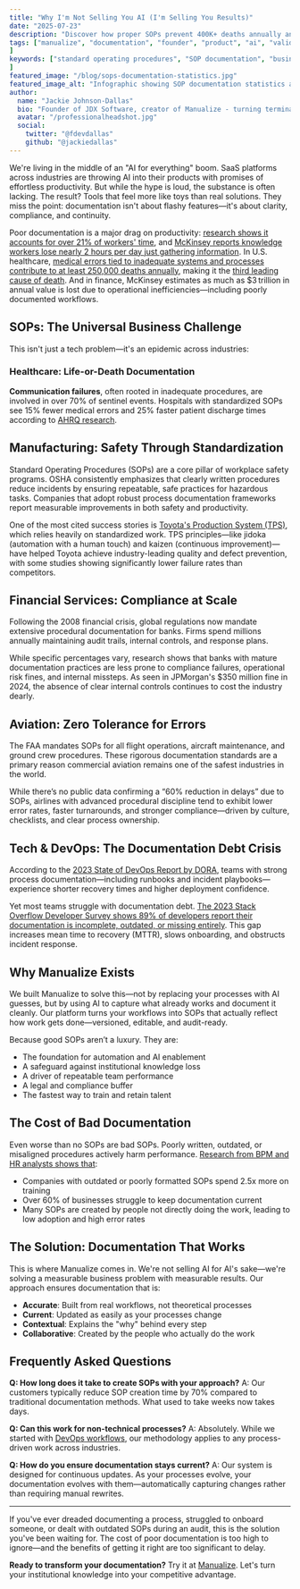 ```yaml
---
title: "Why I'm Not Selling You AI (I'm Selling You Results)"
date: "2025-07-23"
description: "Discover how proper SOPs prevent 400K+ deaths annually and $3.1T in losses. Learn why Manualize focuses on results, not AI hype. Transform your workflows today."
tags: ["manualize", "documentation", "founder", "product", "ai", "validation", "cli", "terminal intelligence", "devtools", "startup"
]
keywords: ["standard operating procedures", "SOP documentation", "business process documentation", "healthcare SOPs", "manufacturing documentation", "financial services compliance", "DevOps runbooks", "documentation automation", "AI documentation tools", "process improvement", "operational efficiency", "compliance documentation", "workflow documentation", "business documentation best practices"
]
featured_image: "/blog/sops-documentation-statistics.jpg"
featured_image_alt: "Infographic showing SOP documentation statistics across healthcare, manufacturing, financial services, aviation, and tech industries"
author:
  name: "Jackie Johnson-Dallas"
  bio: "Founder of JDX Software, creator of Manualize - turning terminal workflows into professional documentation"
  avatar: "/professionalheadshot.jpg"
  social:
    twitter: "@fdevdallas"
    github: "@jackiedallas"
---
```


We're living in the middle of an "AI for everything" boom. SaaS platforms across industries are throwing AI into their products with promises of effortless productivity. But while the hype is loud, the substance is often lacking. The result? Tools that feel more like toys than real solutions. They miss the point: documentation isn't about flashy features—it's about clarity, compliance, and continuity.

Poor documentation is a major drag on productivity: [research shows it accounts for over 21% of workers' time](https://rgsjpa.org/digital-document-efficiency/), and [McKinsey reports knowledge workers lose nearly 2 hours per day just gathering information](https://www.mckinsey.com/capabilities/operations/our-insights/breaking-operational-barriers-to-peak-productivity). In U.S. healthcare, [medical errors tied to inadequate systems and processes contribute to at least 250,000 deaths annually](https://time.com/4316818/leading-cause-of-death-medical-errors/), making it the [third leading cause of death](https://www.hopkinsmedicine.org/news/newsroom/news-releases/2023/07/report-highlights-public-health-impact-of-serious-harms-from-diagnostic-error-in-us). And in finance, McKinsey estimates as much as $3 trillion in annual value is lost due to operational inefficiencies—including poorly documented workflows.

## SOPs: The Universal Business Challenge

This isn't just a tech problem—it's an epidemic across industries:

### Healthcare: Life-or-Death Documentation

**Communication failures**, often rooted in inadequate procedures, are involved in over 70% of sentinel events. Hospitals with standardized SOPs see 15% fewer medical errors and 25% faster patient discharge times according to [AHRQ research](https://psnet.ahrq.gov/primer/wrong-site-wrong-procedure-and-wrong-patient-surgery?_gl=1*62tqki*_ga*MjExNjUxMzQ2LjE3NTMyNzUzODc.*_ga_45NDTD15CJ*czE3NTMyNzU0MTMkbzEkZzEqZDE3NTMyNzU1MTEkajI0JGwwJGgw).

## Manufacturing: Safety Through Standardization

Standard Operating Procedures (SOPs) are a core pillar of workplace safety programs. OSHA consistently emphasizes that clearly written procedures reduce incidents by ensuring repeatable, safe practices for hazardous tasks. Companies that adopt robust process documentation frameworks report measurable improvements in both safety and productivity.

One of the most cited success stories is [Toyota's Production System (TPS)](https://global.toyota/en/company/vision-and-philosophy/production-system), which relies heavily on standardized work. TPS principles—like jidoka (automation with a human touch) and kaizen (continuous improvement)—have helped Toyota achieve industry-leading quality and defect prevention, with some studies showing significantly lower failure rates than competitors.

## Financial Services: Compliance at Scale

Following the 2008 financial crisis, global regulations now mandate extensive procedural documentation for banks. Firms spend millions annually maintaining audit trails, internal controls, and response plans.

While specific percentages vary, research shows that banks with mature documentation practices are less prone to compliance failures, operational risk fines, and internal missteps. As seen in JPMorgan's $350 million fine in 2024, the absence of clear internal controls continues to cost the industry dearly.

## Aviation: Zero Tolerance for Errors

The FAA mandates SOPs for all flight operations, aircraft maintenance, and ground crew procedures. These rigorous documentation standards are a primary reason commercial aviation remains one of the safest industries in the world.

While there’s no public data confirming a “60% reduction in delays” due to SOPs, airlines with advanced procedural discipline tend to exhibit lower error rates, faster turnarounds, and stronger compliance—driven by culture, checklists, and clear process ownership.

## Tech & DevOps: The Documentation Debt Crisis

According to the [2023 State of DevOps Report by DORA](https://dora.dev/research/2022/dora-report/2022-dora-accelerate-state-of-devops-report.pdf), teams with strong process documentation—including runbooks and incident playbooks—experience shorter recovery times and higher deployment confidence.

Yet most teams struggle with documentation debt. [The 2023 Stack Overflow Developer Survey shows 89% of developers report their documentation is incomplete, outdated, or missing entirely](https://survey.stackoverflow.co/2023/#developer-pain-points). This gap increases mean time to recovery (MTTR), slows onboarding, and obstructs incident response.

## Why Manualize Exists

We built Manualize to solve this—not by replacing your processes with AI guesses, but by using AI to capture what already works and document it cleanly. Our platform turns your workflows into SOPs that actually reflect how work gets done—versioned, editable, and audit-ready.

Because good SOPs aren’t a luxury. They are:

- The foundation for automation and AI enablement
- A safeguard against institutional knowledge loss
- A driver of repeatable team performance
- A legal and compliance buffer
- The fastest way to train and retain talent

## The Cost of Bad Documentation

Even worse than no SOPs are bad SOPs. Poorly written, outdated, or misaligned procedures actively harm performance. [Research from BPM and HR analysts shows that](https://www.primebpm.com/5-common-challenges-in-documenting-business-processes-and-how-to-overcome-them):

- Companies with outdated or poorly formatted SOPs spend 2.5x more on training
- Over 60% of businesses struggle to keep documentation current
- Many SOPs are created by people not directly doing the work, leading to low adoption and high error rates

## The Solution: Documentation That Works

This is where Manualize comes in. We're not selling AI for AI's sake—we're solving a measurable business problem with measurable results. Our approach ensures documentation that is:

- **Accurate**: Built from real workflows, not theoretical processes
- **Current**: Updated as easily as your processes change
- **Contextual**: Explains the "why" behind every step
- **Collaborative**: Created by the people who actually do the work

## Frequently Asked Questions

**Q: How long does it take to create SOPs with your approach?**
A: Our customers typically reduce SOP creation time by 70% compared to traditional documentation methods. What used to take weeks now takes days.

**Q: Can this work for non-technical processes?**
A: Absolutely. While we started with [DevOps workflows](/), our methodology applies to any process-driven work across industries.

**Q: How do you ensure documentation stays current?**
A: Our system is designed for continuous updates. As your processes evolve, your documentation evolves with them—automatically capturing changes rather than requiring manual rewrites.

---

If you've ever dreaded documenting a process, struggled to onboard someone, or dealt with outdated SOPs during an audit, this is the solution you've been waiting for. The cost of poor documentation is too high to ignore—and the benefits of getting it right are too significant to delay.

**Ready to transform your documentation?** Try it at [Manualize](https://manualize.app). Let's turn your institutional knowledge into your competitive advantage.
